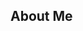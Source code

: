##	About Me

<blockquote id="regular" style="display: none">
	**平淡无奇的前端攻城狮。**
	偏爱美好的设计，注重用户体验。
	遵循简洁的代码规范，拥有良好的代码习惯。

	#Mac 重度用户
	#ES6 && Typescript && Coffeescript
	#React && Redux
	#Git && Github
	#Nodejs 入坑中
	#Webpack && Gulp && Parcel
	#WebGL 会一点点点
	#Scss #Less
	#Jade
	[更多的在这里](https://github.com/kyriejoshua/my-frontend-stack)

	**0. 对一切事物充满好奇心。**
	**1. 凡事怎么能不折腾。 **
	**2. Geeeeek 一点，再 Geeeeek 一点。**
	**3. 能用键盘搞定的事，绝不动鼠标。**

	欢迎交流 -- kj2046@outlook.com
	github: https://github.com/kyriejoshua

</blockquote>

<div id="starwar" style="width: 100%;height: 520px;cursor: pointer" title="starwar" alt="This is for a lovely girl"></div>
<!-- <div id="audio" style="position: relative;background: white">
	<div style="width:10px;height:10px;border:none;position:absolute;top:0;left:0;background:white;z-index:1;">
	</div>
	<iframe allow="autoplay" src="./MarvelStudiosFanfare.mp3" style="width:10px;height:10px;border:none;position:absolute;top:0;left:0;" loop>
		<audio src="./MarvelStudiosFanfare.mp3" autoplay loop>
			Your browser does not support the <code>audio</code> element.
		</audio>
	</iframe>
</div> -->
<script src="https://cdn.bootcss.com/three.js/87/three.min.js"></script>
<script src="https://cdn.bootcss.com/jquery/2.2.0/jquery.min.js"></script>
<script src="./static/index.js"></script>
